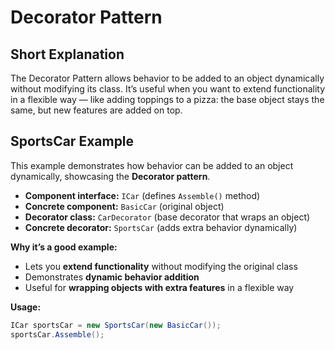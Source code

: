 # Decorator Pattern
## Short Explanation
The Decorator Pattern allows behavior to be added to an object dynamically without modifying its class. It’s useful when you want to extend functionality in a flexible way — like adding toppings to a pizza: the base object stays the same, but new features are added on top.
## SportsCar Example

This example demonstrates how behavior can be added to an object dynamically, showcasing the **Decorator pattern**.

- **Component interface:** `ICar` (defines `Assemble()` method)  
- **Concrete component:** `BasicCar` (original object)  
- **Decorator class:** `CarDecorator` (base decorator that wraps an object)  
- **Concrete decorator:** `SportsCar` (adds extra behavior dynamically)

**Why it’s a good example:**
- Lets you **extend functionality** without modifying the original class  
- Demonstrates **dynamic behavior addition**  
- Useful for **wrapping objects with extra features** in a flexible way

**Usage:**
```csharp
ICar sportsCar = new SportsCar(new BasicCar());
sportsCar.Assemble();
